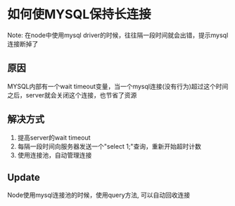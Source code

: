 # 如何使MYSQL保持长连接

Note: 在node中使用mysql driver的时候，往往隔一段时间就会出错，提示mysql连接断掉了

## 原因

MYSQL内部有一个wait timeout变量，当一个mysql连接(没有行为)超过这个时间之后，server就会关闭这个连接，也节省了资源

## 解决方式

1. 提高server的wait timeout
1. 每隔一段时间向服务器发送一个"select 1;"查询，重新开始超时计数
1. 使用连接池，自动管理连接

## Update

Node使用mysql连接池的时候，使用query方法, 可以自动回收连接